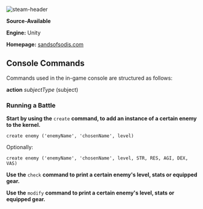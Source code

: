 ![steam-header](https://github.com/paylhorse/sands-of-sodis/assets/74363924/994893e1-106c-4587-81ee-605e2a32972b)

**Source-Available**

**Engine:** Unity

**Homepage:** [sandsofsodis.com](https://www.sandsofsodis.com/)

## Console Commands

Commands used in the in-game console are structured as follows:

**action** *subjectType* (subject)

### Running a Battle

**Start by using the** `create` **command, to add an instance of a certain enemy to the kernel.**

`create enemy ('enemyName', 'chosenName', level)`

Optionally:

`create enemy ('enemyName', 'chosenName', level, STR, RES, AGI, DEX, VAS)`

**Use the** `check` **command to print a certain enemy's level, stats or equipped gear.**

**Use the** `modify` **command to print a certain enemy's level, stats or equipped gear.**






